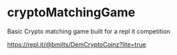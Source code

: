 # cryptoMatchingGame
Basic Crypto matching game built for a repl it competition

https://repl.it/@bmilts/DemCryptoCoinz?lite=true
